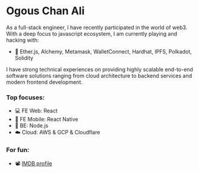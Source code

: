 # Ogous Chan Ali

As a full-stack engineer, I have recently participated in the world of web3. With a deep focus to javascript ecosystem, I am currently playing and hacking with:
- 🔭 Ether.js, Alchemy, Metamask, WalletConnect, Hardhat, IPFS, Polkadot, Solidity

I have strong technical experiences on providing highly scalable end-to-end software solutions ranging from cloud architecture to backend services and modern frontend development.

### Top focuses:
- 💻 FE Web: React
- 📱 FE Mobile: React Native
- 💾 BE: Node.js
- ☁️ Cloud: AWS & GCP & Cloudflare

### For fun:
- 📽️ [IMDB profile](https://www.imdb.com/user/ur34139173/?ref_=nv_usr_prof_2)

